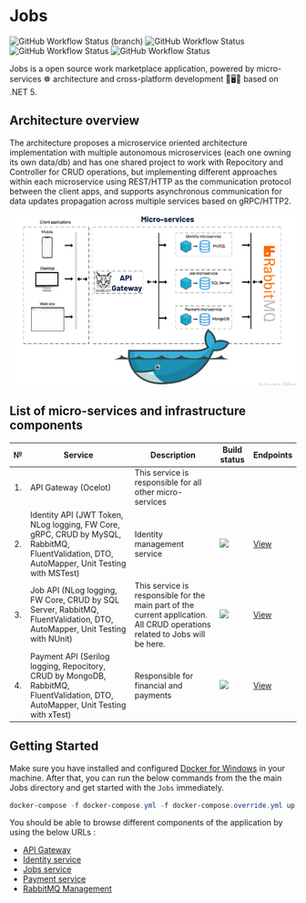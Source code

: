 # Jobs
<img alt="GitHub Workflow Status (branch)" src="https://img.shields.io/github/workflow/status/MirolimMajidov/Jobs/Build%20Jobs%20solution/master?label=Build%20Jobs%20solution">  <img alt="GitHub Workflow Status" src="https://img.shields.io/github/workflow/status/MirolimMajidov/Jobs/Identity%20service/master?label=Identity%20service%20tests">  <img alt="GitHub Workflow Status" src="https://img.shields.io/github/workflow/status/MirolimMajidov/Jobs/Job%20service/master?label=Job%20service%20tests">  <img alt="GitHub Workflow Status" src="https://img.shields.io/github/workflow/status/MirolimMajidov/Jobs/Payment%20service/master?label=Payment%20service%20tests">

Jobs is a open source work marketplace application, powered by micro-services ☸️ architecture and cross-platform development 📱🖥🐳 based on .NET 5.

## Architecture overview

The architecture proposes a microservice oriented architecture implementation with multiple autonomous microservices (each one owning its own data/db) and has one shared project to work with Repocitory and Controller for CRUD operations, but implementing different approaches within each microservice using REST/HTTP as the communication protocol between the client apps, and supports asynchronous communication for data updates propagation across multiple services based on gRPC/HTTP2.

<center><img src="img/JobsArchitecture.png"/></center>

## List of micro-services and infrastructure components

<table>
   <thead>
    <th>№</th>
    <th>Service</th>
    <th>Description</th>
    <th>Build status</th>
    <th>Endpoints</th>
  </thead>
  <tbody>
    <tr>
        <td align="center">1.</td>
        <td>API Gateway (Ocelot)</td>
        <td>This service is responsible for all other micro-services</td>
        <td></td>
        <td></td>
    </tr>
    <tr>
        <td align="center">2.</td>
        <td>Identity API (JWT Token, NLog logging, FW Core, gRPC, CRUD by MySQL, RabbitMQ, FluentValidation, DTO, AutoMapper, Unit Testing with MSTest)</td>
        <td>Identity management service</td>
        <td>
            <a href="https://github.com/MirolimMajidov/Jobs/actions?query=workflow%3AIdentity%20service">
                <img src="https://github.com/MirolimMajidov/Jobs/workflows/Identity%20service/badge.svg?branch=master">
            </a>
        </td>
        <td> 
            <a href="https://petstore.swagger.io/?url=https://raw.githubusercontent.com/MirolimMajidov/Jobs/master/src/Services/Identity/Identity.API/Swagger/v1/docs.json">
               View
            </a>
       </td>
    </tr>
    <tr>
        <td align="center">3.</td>
        <td>Job API (NLog logging, FW Core, CRUD by SQL Server, RabbitMQ, FluentValidation, DTO, AutoMapper, Unit Testing with NUnit)</td>
        <td>This service is responsible for the main part of the current application. All CRUD operations related to Jobs will be here.</td>
        <td>
            <a href="https://github.com/MirolimMajidov/Jobs/actions?query=workflow%3AJob%20service">
                <img src="https://github.com/MirolimMajidov/Jobs/workflows/Job%20service/badge.svg?branch=master">
            </a>
        </td>
        <td> 
            <a href="https://petstore.swagger.io/?url=https://raw.githubusercontent.com/MirolimMajidov/Jobs/master/src/Services/Job/Job.API/Swagger/v1/docs.json">
               View
            </a>
       </td>
    </tr>
    <tr>
        <td align="center">4.</td>
        <td>Payment API (Serilog logging, Repocitory, CRUD by MongoDB, RabbitMQ, FluentValidation, DTO, AutoMapper, Unit Testing with xTest)</td>
        <td>Responsible for financial and payments</td>
        <td>
            <a href="https://github.com/MirolimMajidov/Jobs/actions?query=workflow%3APayment%20service">
                <img src="https://github.com/MirolimMajidov/Jobs/workflows/Payment%20service/badge.svg?branch=master">
            </a>
        </td>
        <td> 
            <a href="https://petstore.swagger.io/?url=https://raw.githubusercontent.com/MirolimMajidov/Jobs/master/src/Services/Payment/Payment.API/Swagger/v1/docs.json">
               View
            </a>
       </td>
    </tr>
  </tbody>  
</table>

## Getting Started

Make sure you have installed and configured [Docker for Windows](https://docs.docker.com/docker-for-windows/install/) in your machine. After that, you can run the below commands from the the main Jobs directory and get started with the `Jobs` immediately.

```powershell
docker-compose -f docker-compose.yml -f docker-compose.override.yml up -d
```

You should be able to browse different components of the application by using the below URLs :
<ul>
   <li><a href="http://localhost:7000/" rel="nofollow">API Gateway</a></li>
   <li><a href="http://localhost:7001/" rel="nofollow">Identity service</a></li>
   <li><a href="http://localhost:7002/" rel="nofollow">Jobs service</a></li>
   <li><a href="http://localhost:7003/" rel="nofollow">Payment service</a></li>
   <li><a href="http://localhost:7014/" rel="nofollow">RabbitMQ Management</a></li>
</ul>

